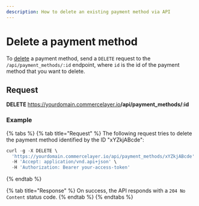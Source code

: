 ```yaml
---
description: How to delete an existing payment method via API
---
```


# Delete a payment method

To <a href="https://docs.commercelayer.io/developers/deleting-resources" target="_blank">delete</a> a payment method, send a `DELETE` request to the `/api/payment_methods/:id` endpoint, where `id` is the id of the payment method that you want to delete.

## Request

**DELETE** https://yourdomain.commercelayer.io<b>/api/payment_methods/:id</b>

### Example

{% tabs %}
{% tab title="Request" %}
The following request tries to delete the payment method identified by the ID "xYZkjABcde":

```javascript
curl -g -X DELETE \
  'https://yourdomain.commercelayer.io/api/payment_methods/xYZkjABcde' \
  -H 'Accept: application/vnd.api+json' \
  -H 'Authorization: Bearer your-access-token'
```
{% endtab %}

{% tab title="Response" %}
On success, the API responds with a `204 No Content` status code.
{% endtab %}
{% endtabs %}

